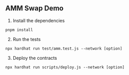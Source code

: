 ## AMM Swap Demo
1. Install the dependencies
```
pnpm install
```
2. Run the tests
```
npx hardhat run test/amm.test.js --network [option]
```
3. Deploy the contracts
```
npx hardhat run scripts/deploy.js --network [option]
```